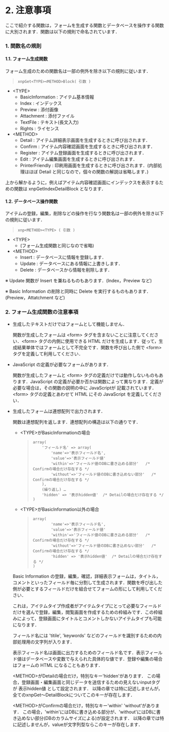 # 2. 注意事項

ここで紹介する関数は，フォームを生成する関数とデータベースを操作する関数に大別されます．関数は以下の規則で命名されています．

### 1. 関数名の規則

#### 1.1. フォーム生成関数

フォーム生成のための関数名は一部の例外を除き以下の規則に従います．

> ```text
> xnpGet<TYPE><METHOD>Block( 引数 )
> ```

* &lt;TYPE&gt;
  * BasicInformation : アイテム基本情報
  * Index : インデックス
  * Preview : 添付画像
  * Attachment : 添付ファイル
  * TextFile : テキスト\(長文入力\)
  * Rights : ライセンス
* &lt;METHOD&gt;
  * Detail : アイテム詳細表示画面を生成するときに呼び出されます．
  * Confirm : アイテム内容確認画面を生成するときに呼び出されます．
  * Register : アイテム登録画面を生成するときに呼び出されます．
  * Edit : アイテム編集画面を生成するときに呼び出されます．
  * PrinterFriendly : 印刷用画面を生成するときに呼び出されます．\(内部処理はほぼ Detail と同じなので，個々の関数の解説は省略します．\)

上から解かるように，例えばアイテム内容確認画面にインデックスを表示するための関数は xnpGetIndexDetailBlock となります．

#### 1.2. データベース操作関数

アイテムの登録，編集，削除などの操作を行なう関数名は一部の例外を除き以下の規則に従います．

> ```text
> xnp<METHOD><TYPE> ( 引数 )
> ```

* &lt;TYPE&gt;
  * \(フォーム生成関数と同じなので省略\)
* &lt;METHOD&gt;
  * Insert : データベースに情報を登録します．
  * Update : データベースにある情報に上書きします．
  * Delete : データベースから情報を削除します．

※ Update 関数が Insert を兼ねるものもあります．\(Index，Preview など\)

※ Basic Information の削除と同時に Delete を実行するものもあります．\(Preview，Attatchment など\)

### 2. フォーム生成関数の注意事項

* 生成したテキストだけではフォームとして機能しません．

  関数が生成したフォームは &lt;form&gt; タグを含まないことに注意してください．&lt;form&gt; タグの内側に使用できる HTML だけを生成します．従って，生成結果単体ではフォームとして不完全です．関数を呼び出した側で &lt;form&gt; タグを定義して利用してください．

* JavaScript の定義が必要なフォームがあります．

  関数が生成したフォームと &lt;form&gt; タグの定義だけでは動作しないものもあります．JavaScript の定義が必要か否かは関数によって異なります．定義が必要な場合は，その関数の説明の中に JavaScriptが 記載されています． &lt;form&gt; タグの定義とあわせて HTML にその JavaScript を定義してください．

* 生成したフォームは連想配列で出力されます．

  関数は連想配列を返します．連想配列の構造は以下の通りです．

  * &lt;TYPE&gt;がBasicInformationの場合

    > ```text
    > array(
    >     'フィールド名' => array(
    >         'name'=>'表示フィールド名',
    >         'value'=>'表示フィールド値'
    >         'within'=>'フィールド値のDBに書き込める部分'   /* Confirmの場合だけ存在する */
    >         'without'=>'フィールド値のDBに書き込めない部分'   /* Confirmの場合だけ存在する */
    >     ),
    >     (繰り返し) …
    >     'hidden' => '表示hidden値'  /* Detailの場合だけ存在する */
    > )
    > ```

  * &lt;TYPE&gt;がBasicInformation以外の場合

    > ```text
    > array(
    >         'name'=>'表示フィールド名',
    >         'value'=>'表示フィールド値'
    >         'within'=>'フィールド値のDBに書き込める部分'   /* Confirmの場合だけ存在する */
    >         'without'=>'フィールド値のDBに書き込めない部分'   /* Confirmの場合だけ存在する */
    >         'hidden' => '表示hidden値'  /* Detailの場合だけ存在する */
    > )
    > ```

  Basic Information の登録，編集，確認，詳細表示フォームは，タイトル，コメントといったフィールド毎に分割して生成されます．関数を呼び出した側が必要とするフィールドだけを組合せてフォームの形にして利用してください．

  これは，アイテムタイプ作成者がアイテムタイプにとって必要なフィールドだけを選んで登録，編集，閲覧画面を作成するための枠組みです．この枠組みによって，登録画面にタイトルとコメントしかないアイテムタイプも可能になります．

  フィールド名には 'titile', 'keywords' などのフィールドを識別するための内部処理用の文字列が入ります．

  表示フィールド名は画面に出力するためのフィールド名です．表示フィールド値はデータベースや変数で与えられた具体的な値です．登録や編集の場合はフォームの HTML になることもあります．

  &lt;METHOD&gt;がDetailの場合だけ，特別なキー'hidden'があります． この場合，登録画面・編集画面と同じデータを送信するための見えないinputタグが 表示hidden値 として設定されます． 以降の章では特に記述しませんが，全てのxnpGet〜DetailBlockについてこのキーが存在します．

  &lt;METHOD&gt;がConfirmの場合だけ，特別なキー'within' 'without'があります． この場合，'within'にはDBに書き込める部分が、'without'にはDBに書き込めない部分\(DBのカラムサイズによる\)が設定されます． 以降の章では特に記述しませんが，valueが文字列型ならこのキーが存在します．

